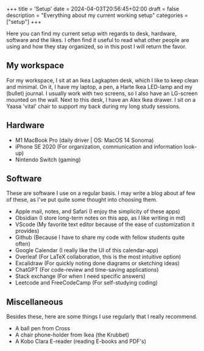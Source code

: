 +++
title = 'Setup'
date = 2024-04-03T20:56:45+02:00
draft = false
description = "Everything about my current working setup"
categories = ["setup"]
+++

Here you can find my current setup with regards to desk, hardware, software and the likes. I often find it useful to read what other people are using and how they stay organized, so in this post I will return the favor. 

## My workspace
For my workspace, I sit at an Ikea Lagkapten desk, which I like to keep clean and minimal. On it, I have my laptop, a pen, a Harte Ikea LED-lamp and my (bullet) journal. I usually work with two screens, so I also have an LG-screen mounted on the wall. Next to this desk, I have an Alex Ikea drawer. I sit on a Yaasa 'vital' chair to support my back during my long study sessions. 

## Hardware
* M1 MacBook Pro (daily driver | OS: MacOS 14 Sonoma)
* iPhone SE 2020 (For organization, communication and information look-up)
* Nintendo Switch (gaming)

## Software
These are software I use on a regular basis. I may write a blog about af few of these, as I've put quite some thought into choosing them. 
* Apple mail, notes, and Safari (I enjoy the simplicity of these apps)
* Obsidian (I store long-term notes on this app, as I like writing in md)
* VScode (My favorite text editor because of the ease of customization it provides)
* Github (Because I have to share my code with fellow students quite often) 
* Google Calendar (I really like the UI of this calendar-app)
* Overleaf (For LaTeX collaboration, this is the most intuitive option)
* Excalidraw (For quickly noting done diagrams or sketching ideas)
* ChatGPT (For code-review and time-saving applications)
* Stack exchange (For when I need specific answers)
* Leetcode and FreeCodeCamp (For self-studying coding)

## Miscellaneous
Besides these, here are some things I use regularly that I really recommend. 
* A ball pen from Cross
* A chair phone-holder from Ikea (the Krubbet)
* A Kobo Clara E-reader (reading E-books and PDF's)



